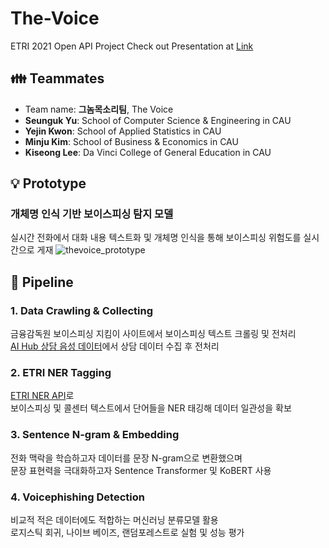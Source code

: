 # The-Voice
ETRI 2021 Open API Project 
Check out Presentation at [Link](https://github.com/woog2ee/The-Voice/blob/main/ETRI%202021%20Open%20API%20%EA%B2%B0%EA%B3%BC%EB%B3%B4%EA%B3%A0%EC%84%9C%20(%EA%B7%B8%EB%86%88%EB%AA%A9%EC%86%8C%EB%A6%AC%ED%8C%80).pdf)

## 👪 Teammates
- Team name: **그놈목소리팀**, The Voice
- **Seunguk Yu**: School of Computer Science & Engineering in CAU   
- **Yejin Kwon**: School of Applied Statistics in CAU   
- **Minju Kim**: School of Business & Economics in CAU   
- **Kiseong Lee**: Da Vinci College of General Education in CAU 

## 💡 Prototype
### 개체명 인식 기반 보이스피싱 탐지 모델
실시간 전화에서 대화 내용 텍스트화 및 개체명 인식을 통해 보이스피싱 위험도를 실시간으로 게재
![thevoice_prototype](https://user-images.githubusercontent.com/80081987/137754118-ae452db7-ef39-4500-ba0e-b8f4926af780.png)

## 🚂 Pipeline
### 1. Data Crawling & Collecting
금융감독원 보이스피싱 지킴이 사이트에서 보이스피싱 텍스트 크롤링 및 전처리   
[AI Hub 상담 음성 데이터](https://aihub.or.kr/aidata/30711)에서 상담 데이터 수집 후 전처리 

### 2. ETRI NER Tagging
[ETRI NER API](https://aiopen.etri.re.kr/guide_wiseNLU.php)로   
보이스피싱 및 콜센터 텍스트에서 단어들을 NER 태깅해 데이터 일관성을 확보

### 3. Sentence N-gram & Embedding
전화 맥락을 학습하고자 데이터를 문장 N-gram으로 변환했으며   
문장 표현력을 극대화하고자 Sentence Transformer 및 KoBERT 사용

### 4. Voicephishing Detection
비교적 적은 데이터에도 적합하는 머신러닝 분류모델 활용   
로지스틱 회귀, 나이브 베이즈, 랜덤포레스트로 실험 및 성능 평가
